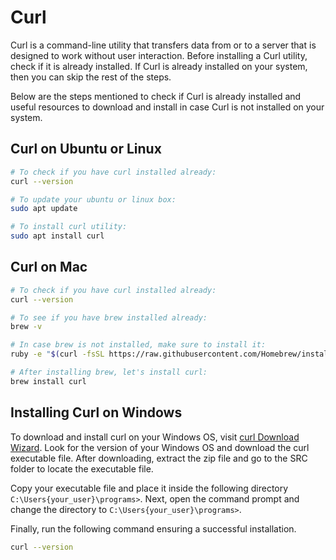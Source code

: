 # Curl

Curl is a command-line utility that transfers data from or to a server that is designed to work without user interaction. Before installing a Curl utility, check if it is already installed. If Curl is already installed on your system, then you can skip the rest of the steps.

Below are the steps mentioned to check if Curl is already installed and useful resources to download and install in case Curl is not installed on your system. 

## Curl on Ubuntu or Linux

```bash
# To check if you have curl installed already:
curl --version

# To update your ubuntu or linux box:
sudo apt update

# To install curl utility:
sudo apt install curl
```

## Curl on Mac

```bash
# To check if you have curl installed already:
curl --version

# To see if you have brew installed already:
brew -v

# In case brew is not installed, make sure to install it:
ruby -e "$(curl -fsSL https://raw.githubusercontent.com/Homebrew/install/master/install)" < /dev/null 2> /dev/null

# After installing brew, let's install curl:
brew install curl
```

## Installing Curl on Windows

To download and install curl on your Windows OS, visit [curl Download Wizard](https://curl.se/dlwiz/?type=bin). Look for the version of your Windows OS and download the curl executable file. After downloading, extract the zip file and go to the SRC folder to locate the executable file.

Copy your executable file and place it inside the following directory `C:\Users{your_user}\programs>`. Next, open the command prompt and change the directory to `C:\Users{your_user}\programs>`.

Finally, run the following command ensuring a successful installation.

```bash
curl --version
```